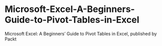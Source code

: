 


# Microsoft-Excel-A-Beginners-Guide-to-Pivot-Tables-in-Excel
Microsoft Excel: A Beginners’ Guide to Pivot Tables in Excel, published by Packt
